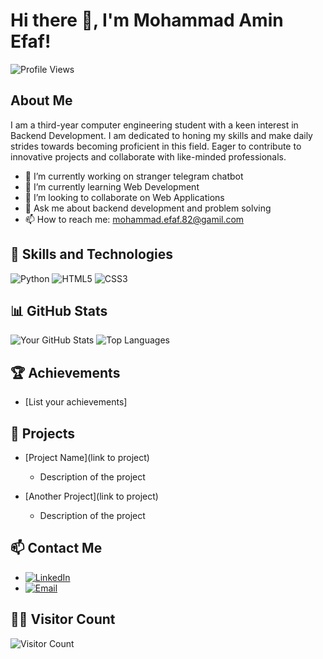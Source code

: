 # Hi there 👋, I'm Mohammad Amin Efaf!

![Profile Views](https://komarev.com/ghpvc/?username=AminEfaf&style=flat-square)

## About Me

I am a third-year computer engineering student with a keen interest in Backend Development. I am dedicated to honing my skills and make daily strides towards becoming proficient in this field. Eager to contribute to innovative projects and collaborate with like-minded professionals.

- 🔭 I’m currently working on stranger telegram chatbot
- 🌱 I’m currently learning Web Development 
- 👯 I’m looking to collaborate on Web Applications
- 💬 Ask me about backend development and problem solving
- 📫 How to reach me: mohammad.efaf.82@gamil.com

## 🚀 Skills and Technologies

![Python](https://img.shields.io/badge/-Python-000?&logo=Python)
![HTML5](https://img.shields.io/badge/-HTML5-000?&logo=HTML5)
![CSS3](https://img.shields.io/badge/-CSS3-000?&logo=CSS3)

## 📊 GitHub Stats

![Your GitHub Stats](https://github-readme-stats.vercel.app/api?username=AminEfaf&show_icons=true&hide_border=true)
![Top Languages](https://github-readme-stats.vercel.app/api/top-langs/?username=AminEfaf&layout=compact&hide_border=true)

## 🏆 Achievements

- [List your achievements]

## 📂 Projects

- [Project Name](link to project)
  - Description of the project

- [Another Project](link to project)
  - Description of the project

## 📫 Contact Me

- [![LinkedIn](https://img.shields.io/badge/-LinkedIn-000?&logo=LinkedIn)](https://www.linkedin.com/in/amin-efaf/)
- [![Email](https://img.shields.io/badge/-Email-000?&logo=Gmail)](mohammad.efaf.82@gamil.com)

## 👨‍💻 Visitor Count

![Visitor Count](https://profile-counter.glitch.me/AminEfaf/count.svg)

<!-- Add more sections as needed -->

